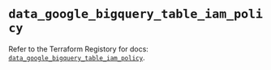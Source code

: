 # `data_google_bigquery_table_iam_policy`

Refer to the Terraform Registory for docs: [`data_google_bigquery_table_iam_policy`](https://registry.terraform.io/providers/hashicorp/google/5.6.0/docs/data-sources/bigquery_table_iam_policy).
